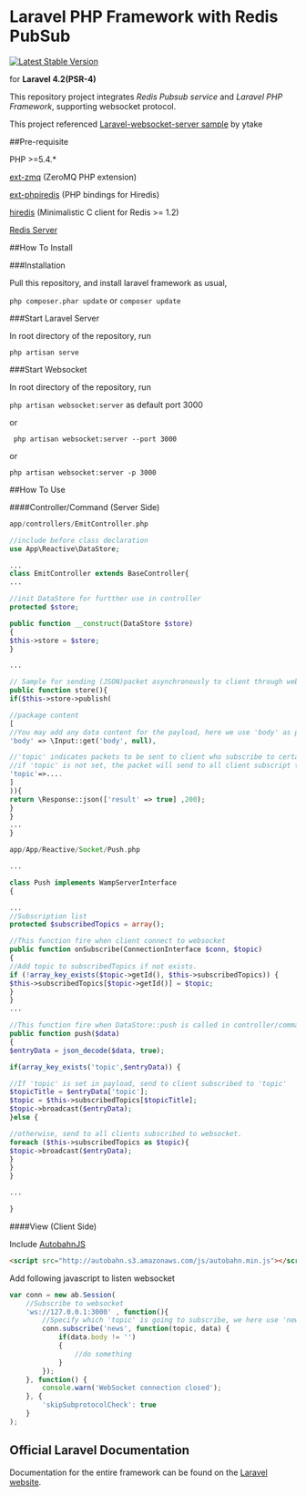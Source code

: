 # Laravel PHP Framework with Redis PubSub 

[![Latest Stable Version](https://poser.pugx.org/laravel/framework/version.png)](https://packagist.org/packages/laravel/framework) 

for **Laravel 4.2(PSR-4)**

This repository project integrates *Redis Pubsub service* and *Laravel PHP Framework*, supporting websocket protocol.

This project referenced [Laravel-websocket-server sample](https://github.com/ytake/laravel-websocket) by ytake


##Pre-requisite

PHP >=5.4.*

[ext-zmq](http://php.net/manual/en/book.zmq.php) (ZeroMQ PHP extension) 

[ext-phpiredis](https://github.com/nrk/phpiredis) (PHP bindings for Hiredis)

[hiredis](https://github.com/redis/hiredis) (Minimalistic C client for Redis >= 1.2)

[Redis Server](http://redis.io/)

##How To Install

###Installation

Pull this repository, and install laravel framework as usual,

```php composer.phar update``` or ```composer update```

###Start Laravel Server

In root directory of the repository, run 

```php artisan serve```

###Start Websocket

In root directory of the repository, run 

```php artisan websocket:server``` as default port 3000

or

``` php artisan websocket:server --port 3000```

or

```php artisan websocket:server -p 3000```

##How To Use

####Controller/Command (Server Side)

```PHP
app/controllers/EmitController.php

//include before class declaration
use App\Reactive\DataStore;

...
class EmitController extends BaseController{
...

//init DataStore for furtther use in controller
protected $store;

public function __construct(DataStore $store)
{
$this->store = $store;
}

...

// Sample for sending (JSON)packet asynchronously to client through websocket.
public function store(){
if($this->store->publish(

//package content
[
//You may add any data content for the payload, here we use 'body' as payload
'body' => \Input::get('body', null),

//'topic' indicates packets to be sent to client who subscribe to certain 'topic'
//if 'topic' is not set, the packet will send to all client subscript to websocket
'topic'=>....
]
)){
return \Response::json(['result' => true] ,200);
}
}
...
}

```


```PHP
app/App/Reactive/Socket/Push.php

...

class Push implements WampServerInterface
{

...
//Subscription list
protected $subscribedTopics = array();

//This function fire when client connect to websocket
public function onSubscribe(ConnectionInterface $conn, $topic)
{
//Add topic to subscribedTopics if not exists.
if (!array_key_exists($topic->getId(), $this->subscribedTopics)) {
$this->subscribedTopics[$topic->getId()] = $topic;
}
}
...

//This function fire when DataStore::push is called in controller/commands
public function push($data)
{
$entryData = json_decode($data, true);

if(array_key_exists('topic',$entryData)) {

//If 'topic' is set in payload, send to client subscribed to 'topic'
$topicTitle = $entryData['topic'];
$topic = $this->subscribedTopics[$topicTitle];
$topic->broadcast($entryData);
}else {

//otherwise, send to all clients subscribed to websocket.
foreach ($this->subscribedTopics as $topic){
$topic->broadcast($entryData);
}
}
}

...

}
```

####View (Client Side)

Include [ AutobahnJS](http://autobahn.s3.amazonaws.com/js/autobahn.min.js)
```HTML
<script src="http://autobahn.s3.amazonaws.com/js/autobahn.min.js"></script>
```
Add following javascript to listen websocket

```javascript
var conn = new ab.Session(
    //Subscribe to websocket
    'ws://127.0.0.1:3000' , function(){
        //Specify which 'topic' is going to subscribe, we here use 'news' as example
        conn.subscribe('news', function(topic, data) {
            if(data.body != '')
            {
                //do something
            }
        });
    }, function() {
        console.warn('WebSocket connection closed');
    }, {
        'skipSubprotocolCheck': true
    }
);
```


## Official Laravel Documentation

Documentation for the entire framework can be found on the [Laravel website](http://laravel.com/docs).

